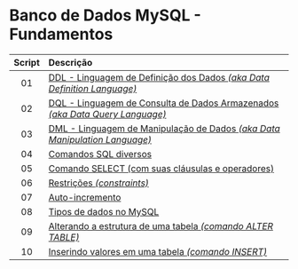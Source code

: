# Banco de Dados MySQL - Fundamentos
 
Script | Descrição 
:---: | :---
01 | [DDL - Linguagem de Definição dos Dados *(aka Data Definition Language)*](https://github.com/michelelozada/Banco-de-Dados-MySQL-Fundamentos/blob/main/01-Comandos-DDL.sql)
02 | [DQL - Linguagem de Consulta de Dados Armazenados *(aka Data Query Language)*](https://github.com/michelelozada/Banco-de-Dados-MySQL-Fundamentos/blob/main/02-Comandos-DQL.sql)
03 | [DML - Linguagem de Manipulação de Dados *(aka Data Manipulation Language)*](https://github.com/michelelozada/Banco-de-Dados-MySQL-Fundamentos/blob/main/03-Comandos-DML.sql)
04 | [Comandos SQL diversos](https://github.com/michelelozada/Banco-de-Dados-MySQL-Fundamentos/blob/main/04-Comandos-SQL-Diversos.sql)
05 | [Comando SELECT (com suas cláusulas e operadores)](https://github.com/michelelozada/Banco-de-Dados-MySQL-Fundamentos/blob/main/05-Comando-SELECT.sql)
06 | [Restrições *(constraints)*](https://github.com/michelelozada/Banco-de-Dados-MySQL-Fundamentos/blob/main/06-Restricoes.md)
07 | [Auto-incremento](https://github.com/michelelozada/Banco-de-Dados-MySQL-Fundamentos/blob/main/07-Auto-incremento.md)
08 | [Tipos de dados no MySQL](https://github.com/michelelozada/Banco-de-Dados-MySQL-Fundamentos/blob/main/08-Tipos-de-dados.md)
09 | [Alterando a estrutura de uma tabela *(comando ALTER TABLE)*](https://github.com/michelelozada/Banco-de-Dados-MySQL-Fundamentos/blob/main/09-Alterando-estrutura-tabela.md)
10 | [Inserindo valores em uma tabela *(comando INSERT)*](https://github.com/michelelozada/Banco-de-Dados-MySQL-Fundamentos/blob/main/10-Inserindo-valores-tabela.md)
